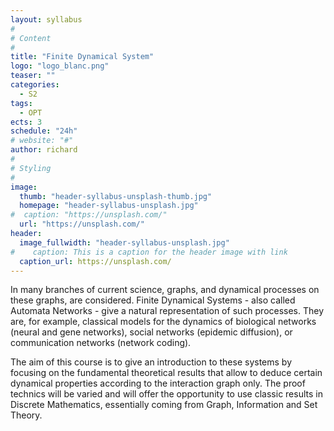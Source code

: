```yaml
---
layout: syllabus
#
# Content
#
title: "Finite Dynamical System"
logo: "logo_blanc.png"
teaser: ""
categories:
  - S2
tags:
  - OPT
ects: 3
schedule: "24h"
# website: "#"
author: richard
#
# Styling
#
image:
  thumb: "header-syllabus-unsplash-thumb.jpg"
  homepage: "header-syllabus-unsplash.jpg"
#  caption: "https://unsplash.com/"
  url: "https://unsplash.com/"
header:
  image_fullwidth: "header-syllabus-unsplash.jpg"
#    caption: This is a caption for the header image with link
  caption_url: https://unsplash.com/  
---
```



In many branches of current science, graphs, and dynamical processes on these graphs, are considered. Finite Dynamical Systems - also called Automata Networks - give a natural representation of such processes. They are, for example, classical models for the dynamics of biological networks (neural and gene networks), social networks (epidemic diffusion), or communication networks (network coding).

The aim of this course is to give an introduction to these systems by focusing on the fundamental theoretical results that allow to deduce certain dynamical properties according to the interaction graph only. The proof technics will be varied and will offer the opportunity to use classic results in Discrete Mathematics, essentially coming from Graph, Information and Set Theory.
